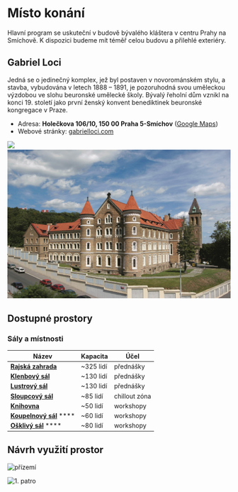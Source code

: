 # Místo konání

Hlavní program se uskuteční v budově bývalého kláštera v centru Prahy na Smíchově. K dispozici budeme mít téměř celou budovu a přilehlé exteriéry.

## Gabriel Loci

Jedná se o jedinečný komplex, jež byl postaven v novorománském stylu, a stavba, vybudována v letech 1888 – 1891, je pozoruhodná svou uměleckou výzdobou ve slohu beuronské umělecké školy. Bývalý řeholní dům vznikl na konci 19. století jako první ženský konvent benediktinek beuronské kongregace v Praze.

* Adresa: **Holečkova 106/10, 150 00 Praha 5-Smíchov** ([Google Maps](https://goo.gl/maps/QWhJaGuZGsJS2S749))
* Webové stránky: [gabrielloci.com](https://www.gabrielloci.com/)

![](../.gitbook/assets/gabriel\_loci-meatspace-\_xz.jpeg) ![](../.gitbook/assets/gabriel-loci-outside.jpeg)

## Dostupné prostory

### Sály a místnosti

| Název                                                      | Kapacita   | Účel          |
| ---------------------------------------------------------- | ---------- | ------------- |
| [**Rajská zahrada**](prehled-salu/rajska-zahrada.md)       | \~325 lidí | přednášky     |
| [**Klenbový sál**](prehled-salu/klenbovy-sal.md)           | \~130 lidí | přednášky     |
| [**Lustrový sál**](prehled-salu/lustrovy-sal.md)           | \~130 lidí | přednášky     |
| [**Sloupcový sál**](prehled-salu/sloupcovy-sal.md)         | \~85 lidí  | chillout zóna |
| [**Knihovna**](prehled-salu/knihovna.md)                   | \~50 lidí  | workshopy     |
| [**Koupelnový sál**](prehled-salu/koupelnovy-sal.md) ****  | \~60 lidí  | workshopy     |
| [**Ošklivý sál**](prehled-salu/osklivy-sal.md) ****        | \~80 lidí  | workshopy     |

## Návrh využití prostor

![přízemí](../.gitbook/assets/plan\_prizemi.jpg)

![ 1. patro](../.gitbook/assets/plan\_prvni\_patro.jpg)

